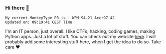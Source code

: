 ### Hi there 👋
<!-- PB START -->
```
My current MonkeyType PB is - WPM:94.21 Acc:97.42
Updated on: 09:19:41 CEST Time
```
<!-- PB END -->
I'm an IT person, just overall. I like CTFs, hacking, coding games, making Python apps. Just a lot of stuff.
You can check out my website [here](https://skill3472.github.io/).
I will probably add some interesting stuff here, when I get the idea to do so. Take care ❤️
